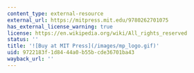 ```yaml
---
content_type: external-resource
external_url: https://mitpress.mit.edu/9780262701075
has_external_license_warning: true
license: https://en.wikipedia.org/wiki/All_rights_reserved
status: ''
title: '![Buy at MIT Press](/images/mp_logo.gif)'
uid: 9722183f-1d84-44a0-b55b-cde36701ba43
wayback_url: ''
---
```

